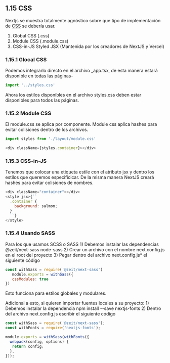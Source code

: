 ## 1.15 CSS

Nextjs se muestra totalmente agnóstico sobre que tipo de implementación
de [CSS](../../HtmlYCss/1.-HTML-y-CSS.md) se debería usar.

1)  Global CSS (.css)
2)  Module CSS (.module.css)
3)  CSS-in-JS Styled JSX (Mantenida por los creadores de NextJS y
    Vercel)

### 1.15.1 Glocal CSS

Podemos integrarlo directo en el archivo \_app.tsx, de esta manera
estará disponible en todas las páginas-

``` javascript
import '../styles.css'
```

Ahora los estilos disponibles en el archivo styles.css deben estar
disponibles para todos las páginas.

### 1.15.2 Module CSS

El module.css se aplica por componente. Module css aplica hashes para
evitar colisiones dentro de los archivos.

``` javascript
import styles from './layout/module.css'

<div className={styles.container}></div>
```

### 1.15.3 CSS-in-JS

Tenemos que colocar una etiqueta estile con el atributo jsx y dentro los
estilos que queremos especificicar. De la misma manera NextJS creará
hashes para evitar colisiones de nombres.

``` javascript
<div className="container"></div>
<style jsx>{``
  .container {
    background: salmon;
  }
  ``}
</style>
```

### 1.15.4 Usando SASS

Para los que usamos SCSS o SASS 1) Debemos instalar las dependencias
@zeit/next-sass node-sass 2) Crear un archivo con el nombre
next.config.js en el root del proyecto 3) Pegar dentro del archivo
next.config.js\* el siguiente código

``` javascript
const withSass = require('@zeit/next-sass')
   module.exports = withSass({
   cssModules: true
})
```

Esto funciona para estilos globales y modulares.

Adicional a esto, si quieren importar fuentes locales a su proyecto: 1)
Debemos instalar la dependencia npm install --save nextjs-fonts 2)
Dentro del archivo next.config.js escribir el siguiente código

``` javascript
const withSass = require('@zeit/next-sass');
const withFonts = require('nextjs-fonts');

module.exports = withSass(withFonts({
  webpack(config, options) {
   return config;
  },
}));
```

